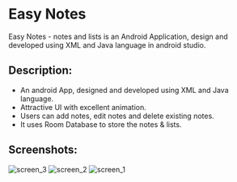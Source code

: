 # Easy Notes
Easy Notes - notes and lists is an Android Application, design and developed using XML and Java language in android studio.

## Description:
- An android App, designed and developed using XML and Java language.
- Attractive UI with excellent animation.
- Users can add notes, edit notes and delete existing notes.
- It uses Room Database to store the notes & lists.

## Screenshots:

![screen_3](https://user-images.githubusercontent.com/78471553/140938929-5ea3d7a8-67ed-429f-9211-fa1e51ef31b1.png)               ![screen_2](https://user-images.githubusercontent.com/78471553/140941061-59ef2359-c54b-4a3e-b1cb-0f78b09a8d8b.png)               ![screen_1](https://user-images.githubusercontent.com/78471553/140941444-68af5f77-d35a-4ec0-a359-7ee6634d90ab.png)






